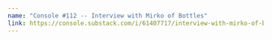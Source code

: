 ```yaml
---
name: "Console #112 -- Interview with Mirko of Bottles"
link: https://console.substack.com/i/61407717/interview-with-mirko-of-bottles
---
```

